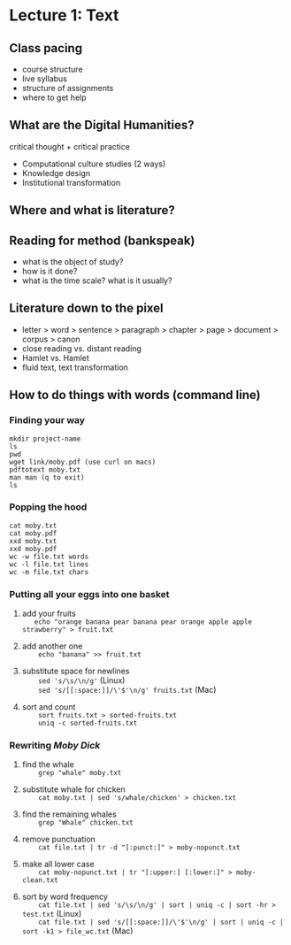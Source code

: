 # Lecture 1: Text

## Class pacing

- course structure
- live syllabus
- structure of assignments
- where to get help

## What are the Digital Humanities?

critical thought + critical practice

- Computational culture studies (2 ways)
- Knowledge design
- Institutional transformation

## Where and what is literature?

## Reading for method (bankspeak)

- what is the object of study?
- how is it done?
- what is the time scale? what is it usually?

## Literature down to the pixel

- letter > word > sentence > paragraph > chapter > page > document > corpus >
canon
- close reading vs. distant reading
- Hamlet vs. Hamlet
- fluid text, text transformation

## How to do things with words (command line)

### Finding your way
```
mkdir project-name
ls
pwd
wget link/moby.pdf (use curl on macs)
pdftotext moby.txt
man man (q to exit)
ls
```

### Popping the hood
```
cat moby.txt
cat moby.pdf
xxd moby.txt
xxd moby.pdf
wc -w file.txt words
wc -l file.txt lines
wc -m file.txt chars
```

### Putting all your eggs into one basket

1. add your fruits  
`   echo "orange banana pear banana pear orange apple apple strawberry" >
fruit.txt`

2. add another one  
`    echo "banana" >> fruit.txt`

3. substitute space for newlines   
`    sed 's/\s/\n/g'` (Linux)  
`    sed 's/[[:space:]]/\'$'\n/g' fruits.txt` (Mac)  

4. sort and count  
`    sort fruits.txt > sorted-fruits.txt`  
`    uniq -c sorted-fruits.txt`  

### Rewriting *Moby Dick*  

1. find the whale  
`    grep "whale" moby.txt`

2. substitute whale for chicken  
`    cat moby.txt | sed 's/whale/chicken' > chicken.txt`

3. find the remaining whales  
`    grep "Whale" chicken.txt`

4. remove punctuation  
`    cat file.txt | tr -d "[:punct:]" > moby-nopunct.txt`

5. make all lower case  
`    cat moby-nopunct.txt | tr "[:upper:] [:lower:]" > moby-clean.txt`

6. sort by word frequency  
`    cat file.txt | sed 's/\s/\n/g' | sort | uniq -c | sort -hr > test.txt`
(Linux)  
`    cat file.txt | sed 's/[[:space:]]/\'$'\n/g' | sort | uniq -c | sort -k1 >
file_wc.txt` (Mac)
